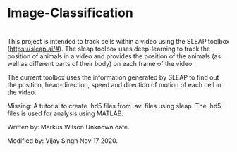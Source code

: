 # Image-Classification
# 
This project is intended to track cells within a video using the SLEAP 
toolbox (https://sleap.ai/#). The sleap toolbox uses deep-learning to 
track the position of animals in a video and provides the position of the
animals (as well as different parts of their body) on each frame of the 
video. 

The current toolbox uses the information generated by SLEAP to find out 
the position, head-direction, speed and direction of motion of each cell
in the video.

Missing: A tutorial to create .hd5 files from .avi files using sleap. The 
.hd5 files is used for analysis using MATLAB.

Written by: Markus Wilson Unknown date.

Modified by: Vijay Singh Nov 17 2020.
